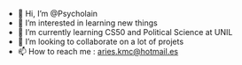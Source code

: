 - 👋 Hi, I’m @Psycholain
- 👀 I’m interested in learning new things 
- 🌱 I’m currently learning CS50 and Political Science at UNIL
- 💞️ I’m looking to collaborate on a lot of projets 
- 📫 How to reach me : aries.kmc@hotmail.es

<!---
Psycholain/Psycholain is a ✨ special ✨ repository because its `README.md` (this file) appears on your GitHub profile.
You can click the Preview link to take a look at your changes.
--->

